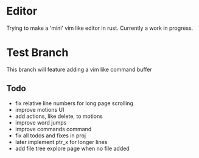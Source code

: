# Editor
Trying to make a 'mini' vim like editor in rust. Currently a work in progress.

# Test Branch
This branch will feature adding a vim like command buffer

## Todo
* fix relative line numbers for long page scrolling
* improve motions UI
* add actions, like delete, to motions
* improve word jumps
* improve commands command
* fix all todos and fixes in proj
* later implement ptr_x for longer lines
* add file tree explore page when no file added
